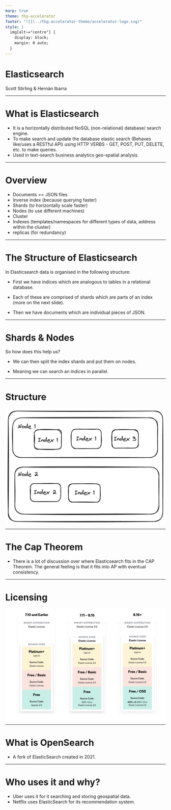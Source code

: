 ```yaml
---
marp: true
theme: thg-accelerator
footer: "![](../thg-accelerator-theme/accelerator-logo.svg)"
style: |
  img[alt~="centre"] {
    display: block;
    margin: 0 auto;
  }
---
```


# Elasticsearch

Scott Stirling & Hernán Ibarra

---

# What is Elasticsearch

- It is a horizontally distributed NoSQL (non-relational) database/ search engine.
- To make search and update the database elastic search (Behaves like/uses a RESTful API) using HTTP VERBS - GET, POST, PUT, DELETE, etc. to make queries.
- Used in text-search business analytics geo-spatial analysis.

---

# Overview

- Documents == JSON files
- Inverse index (because querying faster)
- Shards (to horizontally scale faster)
- Nodes (to use different machines)
- Cluster
- Indexes (templates/namespaces for different types of data, address within the cluster)
- replicas (for redundancy)

---

# The Structure of Elasticsearch

In Elasticsearch data is organised in the following structure:

- First we have indices which are analogous to tables in a relational database.

- Each of these are comprised of shards which are parts of an index (more on the next slide).

- Then we have documents which are individual pieces of JSON.

---

# Shards & Nodes

So how does this help us?

- We can then split the index shards and put them on nodes.

- Meaning we can search an indices in parallel.

---

# Structure

<style>img[alt~="center"] {
  display: block;
  margin: 0 auto;
}
</style>

![w:700 center](structure.png)

---

# The Cap Theorem 

- There is a lot of discussion over where Elasticsearch fits in the CAP Theorem. The general feeling is that it fits into AP with eventual consistency.



---

# Licensing

<style>img[alt~="center"] {
  display: block;
  margin: 0 auto;
}
</style>

![w:800 center](licensing.png)



---

# What is OpenSearch

- A fork of ElasticSearch created in 2021.

---

# Who uses it and why?

- Uber uses it for it searching and storing geospatial data.
- Netflix uses ElasticSearch for its recommendation system.




